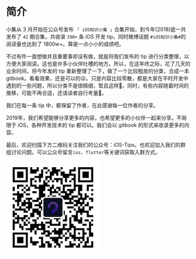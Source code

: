 # 简介

小集从 3 月开始在公众号发布 `「 iOS知识小集 」`合集开始，到今年\(2018\)底一共发布了 `42` 期合集，共收录 `190+` 条 iOS 开发 tip。同时微博话题 `#iOS知识小集#`的阅读量也达到了 1800w+。算是一点小小的成绩吧。

不过有件一直想做并且重要事却没有做，就是将我们发布的 tip 进行分类整理，以方便大家阅读。这也是许多小伙伴吐槽的地方。所以，在这年终之际，花了几天的业余时间，将今年发的 tip 重新整理了一下，做了一个比较粗放的分类，合成一本 gitbook。看看效果，还是可以的😜。只是内容比较零散，都是大家在平时开发中遇到的一些问题，所以分类不是很精细，暂且这样👻。同时，有些内容随着时间的推移，可能不再合适，还请读者自行考量🙏。

我们在每一条 tip 中，都保留了作者，在此感谢每一位作者的分享。

2019年，我们希望能够分享更多的内容，也希望更多的小伙伴一起来分享。不局限于 iOS，各种开发技术的 tip 都可以。我们会以 gitbook 的形式来收录更多的内容。

最后，欢迎扫描下方二维码关注我们的公众号：iOS-Tips。也欢迎加入我们的群组讨论问题。可以公众号留言`ios`、`flutter`等关键词获取入群方式。

![](/qrcode.jpg)

